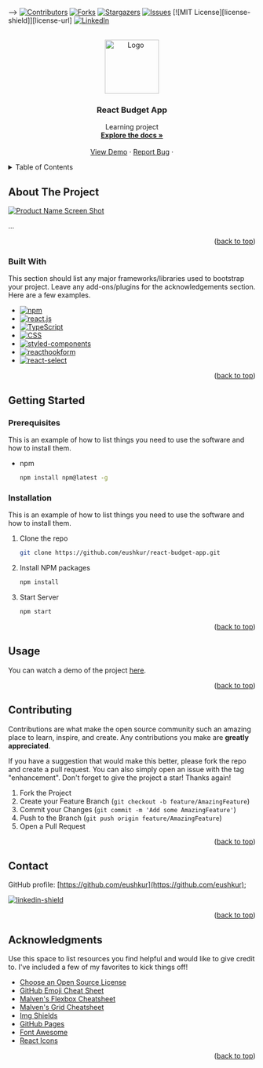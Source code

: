 <a name="readme-top"></a>

-->
[![Contributors][contributors-shield]][contributors-url]
[![Forks][forks-shield]][forks-url]
[![Stargazers][stars-shield]][stars-url]
[![Issues][issues-shield]][issues-url]
[![MIT License][license-shield]][license-url]
[![LinkedIn][linkedin-shield]][linkedin-url]

<!-- PROJECT LOGO -->
<br />
<div align="center">
  <a href="https://github.com/othneildrew/Best-README-Template">
    <img src=https://i.ibb.co/F7w0hzT/Screenshot-2023-03-06-012405.png" alt="Logo" width="110" height="110">
  </a>

  <h3 align="center">React Budget App</h3>

  <p align="center">
    Learning project
    <br />
    <a href="https://github.com/eushkur/react-budget-app.git"><strong>Explore the docs »</strong></a>
    <br />
    <br />
    <a href="https://github.com/othneildrew/Best-README-Template">View Demo</a>
    ·
    <a href="https://github.com/othneildrew/Best-README-Template/issues">Report Bug</a>
    ·
 
  </p>
</div>

<!-- TABLE OF CONTENTS -->
<details>
  <summary>Table of Contents</summary>
  <ol>
    <li>
      <a href="#about-the-project">About The Project</a>
      <ul>
        <li><a href="#built-with">Built With</a></li>
      </ul>
    </li>
    <li>
      <a href="#getting-started">Getting Started</a>
      <ul>
        <li><a href="#prerequisites">Prerequisites</a></li>
        <li><a href="#installation">Installation</a></li>
      </ul>
    </li>
    <li><a href="#usage">Usage</a></li>
    <li><a href="#contributing">Contributing</a></li>
    <li><a href="#contact">Contact</a></li>
    
  </ol>
</details>

<!-- ABOUT THE PROJECT -->

## About The Project

[![Product Name Screen Shot][product-screenshot]](https://example.com)

...

<p align="right">(<a href="#readme-top">back to top</a>)</p>

### Built With

This section should list any major frameworks/libraries used to bootstrap your project. Leave any add-ons/plugins for the acknowledgements section. Here are a few examples.

- [![npm][npm]][npm-url]
- [![react.js][react.js]][react-url]
- [![TypeScript][typescript]][typescript-url]
- [![CSS][css3]][css3-url]
- [![styled-components][styled-components]][styled-components-url]
- [![reacthookform][reacthookform]][reacthookform-url]
- [![react-select][react-select]][react-select-url]

<p align="right">(<a href="#readme-top">back to top</a>)</p>

<!-- GETTING STARTED -->

## Getting Started

### Prerequisites

This is an example of how to list things you need to use the software and how to install them.

- npm
  ```sh
  npm install npm@latest -g
  ```

### Installation

This is an example of how to list things you need to use the software and how to install them.

1. Clone the repo
   ```sh
   git clone https://github.com/eushkur/react-budget-app.git
   ```
2. Install NPM packages
   ```sh
   npm install
   ```
3. Start Server
   ```js
   npm start
   ```

<p align="right">(<a href="#readme-top">back to top</a>)</p>

<!-- USAGE EXAMPLES -->

## Usage

You can watch a demo of the project <a href="https://github.com/eushkur/react-budget-app.git">here</a>.

<p align="right">(<a href="#readme-top">back to top</a>)</p>

<!-- CONTRIBUTING -->

## Contributing

Contributions are what make the open source community such an amazing place to learn, inspire, and create. Any contributions you make are **greatly appreciated**.

If you have a suggestion that would make this better, please fork the repo and create a pull request. You can also simply open an issue with the tag "enhancement".
Don't forget to give the project a star! Thanks again!

1. Fork the Project
2. Create your Feature Branch (`git checkout -b feature/AmazingFeature`)
3. Commit your Changes (`git commit -m 'Add some AmazingFeature'`)
4. Push to the Branch (`git push origin feature/AmazingFeature`)
5. Open a Pull Request

<p align="right">(<a href="#readme-top">back to top</a>)</p>

<!-- CONTACT -->

## Contact

GitHub profile: [https://github.com/eushkur](https://github.com/eushkur);

[![linkedin-shield][linkedin-shield]][linkedin-url]

<p align="right">(<a href="#readme-top">back to top</a>)</p>

<!-- ACKNOWLEDGMENTS -->

## Acknowledgments

Use this space to list resources you find helpful and would like to give credit to. I've included a few of my favorites to kick things off!

- [Choose an Open Source License](https://choosealicense.com)
- [GitHub Emoji Cheat Sheet](https://www.webpagefx.com/tools/emoji-cheat-sheet)
- [Malven's Flexbox Cheatsheet](https://flexbox.malven.co/)
- [Malven's Grid Cheatsheet](https://grid.malven.co/)
- [Img Shields](https://shields.io)
- [GitHub Pages](https://pages.github.com)
- [Font Awesome](https://fontawesome.com)
- [React Icons](https://react-icons.github.io/react-icons/search)

<p align="right">(<a href="#readme-top">back to top</a>)</p>

<!-- MARKDOWN LINKS & IMAGES -->
<!-- https://www.markdownguide.org/basic-syntax/#reference-style-links -->

[contributors-shield]: https://img.shields.io/github/contributors/eushkur/react-budget-app.svg?style=for-the-badge
[contributors-url]: https://github.com/eushkur/react-budget-app/graphs/contributors
[forks-shield]: https://img.shields.io/github/forks/eushkur/react-budget-app.svg?style=for-the-badge
[forks-url]: https://github.com/eushkur/react-budget-app/network/members
[stars-shield]: https://img.shields.io/github/stars/eushkur/react-budget-app.svg?style=for-the-badge
[stars-url]: https://github.com/eushkur/react-budget-app/stargazers
[issues-shield]: https://img.shields.io/github/issues/eushkur/react-budget-app.svg?style=for-the-badge
[issues-url]: https://github.com/eushkur/react-budget-app/issues
[linkedin-shield]: https://img.shields.io/badge/-LinkedIn-black.svg?style=for-the-badge&logo=linkedin&colorB=555
[linkedin-url]: https://www.linkedin.com/in/%D0%B5%D0%B2%D0%B3%D0%B5%D0%BD%D0%B8%D0%B9-%D1%83%D1%88%D0%BA%D1%83%D1%80-6a524b262/
[product-screenshot]: https://i.ibb.co/JtWPSxP/Screenshot-2023-03-06-005704.png
[next.js]: https://img.shields.io/badge/next.js-000000?style=for-the-badge&logo=nextdotjs&logoColor=white
[next-url]: https://nextjs.org/
[react.js]: https://img.shields.io/badge/React-20232A?style=for-the-badge&logo=react&logoColor=61DAFB
[react-url]: https://reactjs.org/
[vue.js]: https://img.shields.io/badge/Vue.js-35495E?style=for-the-badge&logo=vuedotjs&logoColor=4FC08D
[vue-url]: https://vuejs.org/
[angular.io]: https://img.shields.io/badge/Angular-DD0031?style=for-the-badge&logo=angular&logoColor=white
[angular-url]: https://angular.io/
[svelte.dev]: https://img.shields.io/badge/Svelte-4A4A55?style=for-the-badge&logo=svelte&logoColor=FF3E00
[svelte-url]: https://svelte.dev/
[laravel.com]: https://img.shields.io/badge/Laravel-FF2D20?style=for-the-badge&logo=laravel&logoColor=white
[laravel-url]: https://laravel.com
[bootstrap.com]: https://img.shields.io/badge/Bootstrap-563D7C?style=for-the-badge&logo=bootstrap&logoColor=white
[bootstrap-url]: https://getbootstrap.com
[jquery.com]: https://img.shields.io/badge/jQuery-0769AD?style=for-the-badge&logo=jquery&logoColor=white
[jquery-url]: https://jquery.com
[html5]: https://img.shields.io/static/v1?style=for-the-badge&logo=HTML5&label=&message=HTML5&color=555555
[html5-url]: https://html.spec.whatwg.org
[css3]: https://img.shields.io/static/v1?style=for-the-badge&logo=CSS3&label=&message=CSS3&color=555555
[css3-url]: https://www.w3.org/Style/CSS/
[sass]: https://img.shields.io/static/v1?style=for-the-badge&logo=Sass&label=&message=Sass&color=555555
[sass-url]: https://sass-lang.com/
[npm]: https://img.shields.io/static/v1?style=for-the-badge&logo=npm&label=&message=npm&color=555555
[npm-url]: https://www.npmjs.com/
[bem]: https://img.shields.io/static/v1?style=for-the-badge&logo=BEM&label=&message=BEM&color=555555
[bem-url]: https://ru.bem.info/
[typescript]: https://img.shields.io/static/v1?style=for-the-badge&logo=TypeScript&label=&message=TypeScript&color=555555
[typescript-url]: https://www.typescriptlang.org/
[styled-components]: https://img.shields.io/static/v1?style=for-the-badge&logo=styled-components&label=&message=styled-components&color=555555
[styled-components-url]: https://styled-components.com/
[reacthookform]: https://img.shields.io/static/v1?style=for-the-badge&logo=ReactHookForm&label=&message=ReactHookForm&color=555555
[reacthookform-url]: https://react-hook-form.com/
[react-select]: https://img.shields.io/static/v1?style=for-the-badge&label=&message=react-select&color=555555
[react-select-url]: https://react-select.com/home
